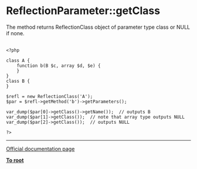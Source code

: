 # ReflectionParameter::getClass



The method returns ReflectionClass object of parameter type class or NULL if none.<br><br>

```
<?php

class A {
    function b(B $c, array $d, $e) {
    }
}
class B {
}

$refl = new ReflectionClass('A');
$par = $refl->getMethod('b')->getParameters();

var_dump($par[0]->getClass()->getName());  // outputs B
var_dump($par[1]->getClass());  // note that array type outputs NULL
var_dump($par[2]->getClass());  // outputs NULL

?>
```
  

---

[Official documentation page](https://www.php.net/manual/en/reflectionparameter.getclass.php)

**[To root](/README.md)**
